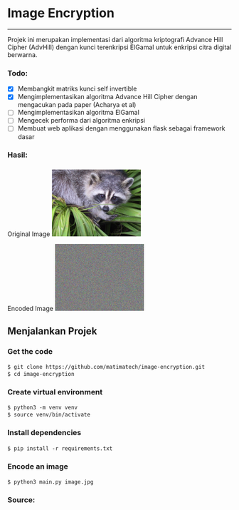 # Image Encryption
---
Projek ini merupakan implementasi dari algoritma kriptografi Advance Hill Cipher (AdvHill) dengan kunci terenkripsi ElGamal untuk enkripsi citra digital berwarna.

### Todo:
- [x] Membangkit matriks kunci self invertible
- [x] Mengimplementasikan algoritma Advance Hill Cipher dengan mengacukan pada paper (Acharya et al)
- [ ] Mengimplementasikan algoritma ElGamal
- [ ] Mengecek performa dari algoritma enkripsi
- [ ] Membuat web aplikasi dengan menggunakan flask sebagai framework dasar

### Hasil:
### 
Original Image
<img src="docs/images/face.png" alt="isolated" width="200"/>

Encoded Image
<img src="docs/images/face-encoded.png" alt="isolated" width="200"/>


## Menjalankan Projek
### Get the code
```shell
$ git clone https://github.com/matimatech/image-encryption.git
$ cd image-encryption
```

### Create virtual environment
```shell
$ python3 -m venv venv
$ source venv/bin/activate
```

### Install dependencies
```shell
$ pip install -r requirements.txt
```

### Encode an image
```shell
$ python3 main.py image.jpg
```

### Source:
